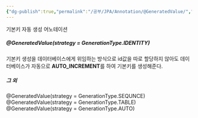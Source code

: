 ```yaml
---
{"dg-publish":true,"permalink":"/공부/JPA/Annotation/@GeneratedValue/","dgPassFrontmatter":true}
---
```


기본키 자동 생성 어노테이션

##### @GeneratedValue(strategy = GenerationType.IDENTITY)
기본키 생성을 데이터베이스에게 위임하는 방식으로 id값을 따로 할당하지 않아도 데이터베이스가 자동으로 **AUTO_INCREMENT**를 하여 기본키를 생성해준다.

##### 그 외 
@GeneratedValue(strategy = GenerationType.SEQUNCE)
@GeneratedValue(strategy = GenerationType.TABLE)
@GeneratedValue(strategy = GenerationType.AUTO)
